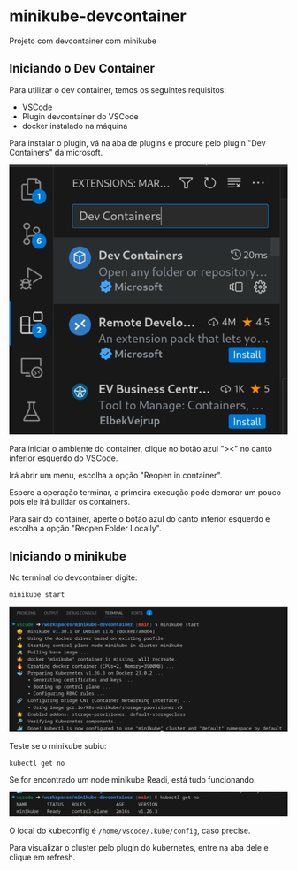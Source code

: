 # minikube-devcontainer
Projeto com devcontainer com minikube

## Iniciando o Dev Container

Para utilizar o dev container, temos os seguintes requisitos:

- VSCode
- Plugin devcontainer do VSCode
- docker instalado na máquina

Para instalar o plugin, vá na aba de plugins e procure pelo plugin "Dev Containers" da microsoft.

![plugin](./imgs/Install_plugin.png)

Para iniciar o ambiente do container, clique no botão azul "><" no canto inferior esquerdo do VSCode.

Irá abrir um menu, escolha a opção "Reopen in container". 

Espere a operação terminar, a primeira execução pode demorar um pouco pois ele irá buildar os containers.

Para sair do container, aperte o botão azul do canto inferior esquerdo e escolha a opção "Reopen Folder Locally".

## Iniciando o minikube

No terminal do devcontainer digite:

```
minikube start
```

![minikube-start](./imgs/minikube_start.png)

Teste se o minikube subiu:

```
kubectl get no
```

Se for encontrado um node minikube Readi, está tudo funcionando.

![kubectl-getno](./imgs/kubectl_getno.png)

O local do kubeconfig é `/home/vscode/.kube/config`, caso precise.

Para visualizar o cluster pelo plugin do kubernetes, entre na aba dele e clique em refresh.